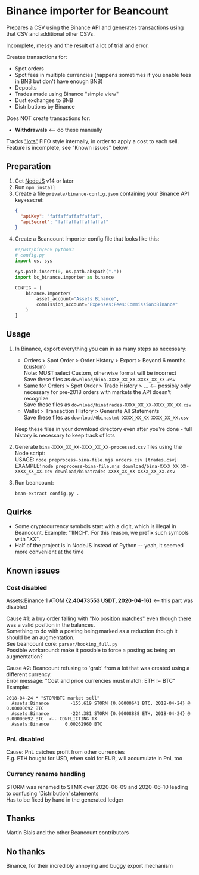 Binance importer for Beancount
==============================

Prepares a CSV using the Binance API and generates transactions using that CSV and additional other CSVs.

Incomplete, messy and the result of a lot of trial and error.

Creates transactions for:

- Spot orders
- Spot fees in multiple currencies (happens sometimes if you enable fees in BNB but don't have enough BNB)
- Deposits
- Trades made using Binance "simple view"
- Dust exchanges to BNB
- Distributions by Binance

Does NOT create transactions for:

- __Withdrawals__ <-- do these manually

Tracks ["lots"](https://beancount.github.io/docs/trading_with_beancount.html#trade-lots) FIFO style internally,
in order to apply a cost to each sell. Feature is incomplete, see "Known issues" below.

## Preparation

1. Get [NodeJS](https://nodejs.org) v14 or later
2. Run `npm install`
3. Create a file `private/binance-config.json` containing your Binance API key+secret:
   ```json
   {
     "apiKey": "faffaffaffaffaffaf",
     "apiSecret": "faffaffaffaffaffaf"
   }
   ```
4. Create a Beancount importer config file that looks like this:
    ```python
    #!/usr/bin/env python3
    # config.py
    import os, sys
    
    sys.path.insert(0, os.path.abspath("."))
    import bc_binance.importer as binance
    
    CONFIG = [
        binance.Importer(
            asset_account="Assets:Binance",
            commission_account="Expenses:Fees:Commission:Binance"
        )
    ]
    ```

## Usage

1. In Binance, export everything you can in as many steps as necessary:  
   - Orders > Spot Order > Order History > Export > Beyond 6 months (custom)    
     Note: MUST select Custom, otherwise format will be incorrect  
     Save these files as `download/bina-XXXX_XX_XX-XXXX_XX_XX.csv`
   - Same for Orders > Spot Order > Trade History > ...              <-- possibly only necessary for pre-2018 orders with markets the API doesn't recognize  
     Save these files as `download/binatrades-XXXX_XX_XX-XXXX_XX_XX.csv`
   - Wallet > Transaction History > Generate All Statements  
     Save these files as `download/0binastmt-XXXX_XX_XX-XXXX_XX_XX.csv`
   
   Keep these files in your download directory even after you're done - full history is necessary to keep track of lots


2. Generate `bina-XXXX_XX_XX-XXXX_XX_XX-processed.csv` files using the Node script:  
   USAGE:   `node preprocess-bina-file.mjs orders.csv [trades.csv]`  
   EXAMPLE: `node preprocess-bina-file.mjs download/bina-XXXX_XX_XX-XXXX_XX_XX.csv download/binatrades-XXXX_XX_XX-XXXX_XX_XX.csv`

3. Run beancount:
   ```bash
   bean-extract config.py .
   ```
   
## Quirks

- Some cryptocurrency symbols start with a digit, which is illegal in Beancount. Example: "1INCH".
  For this reason, we prefix such symbols with "XX".
- Half of the project is in NodeJS instead of Python -- 
  yeah, it seemed more convenient at the time

## Known issues

### Cost disabled

Assets:Binance  1 ATOM **{2.40473553 USDT, 2020-04-16}** <-- this part was disabled

Cause #1: a buy order failing with ["No position matches"](https://groups.google.com/g/beancount/c/Qvbcq-Sk5NY/m/evxSnb6nAQAJ)
even though there was a valid position in the balances.  
Something to do with a posting being marked as a reduction though it should be an augmentation.  
See beancount core: `parser/booking_full.py`  
Possible workaround: make it possible to force a posting as being an augmentation?

Cause #2: Beancount refusing to 'grab' from a lot that was created using a different currency.  
Error message: "Cost and price currencies must match: ETH != BTC"  
Example:
```
2018-04-24 * "STORMBTC market sell"
  Assets:Binance        -155.619 STORM {0.00000641 BTC, 2018-04-24} @ 0.00000692 BTC
  Assets:Binance        -224.381 STORM {0.00008888 ETH, 2018-04-24} @ 0.00000692 BTC  <-- CONFLICTING TX
  Assets:Binance      0.00262960 BTC
```

### PnL disabled

Cause: PnL catches profit from other currencies  
E.g. ETH bought for USD, when sold for EUR, will accumulate in PnL too

### Currency rename handling

STORM was renamed to STMX over 2020-06-09 and 2020-06-10 leading to confusing 'Distribution' statements  
Has to be fixed by hand in the generated ledger

## Thanks

Martin Blais and the other Beancount contributors

## No thanks

Binance, for their incredibly annoying and buggy export mechanism